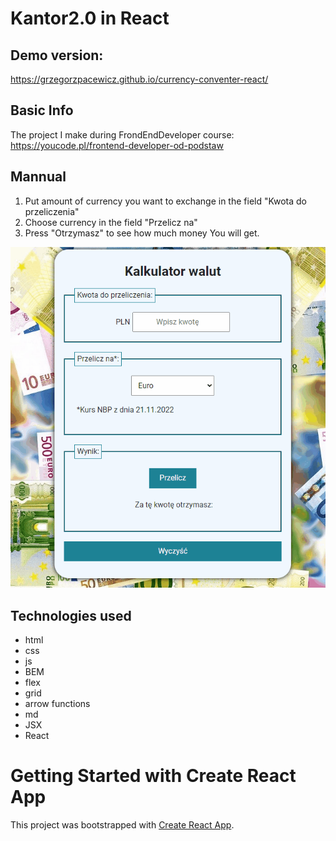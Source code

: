 # Kantor2.0 in React

## Demo version: 
https://grzegorzpacewicz.github.io/currency-conventer-react/

## Basic Info
The project I make during FrondEndDeveloper course: https://youcode.pl/frontend-developer-od-podstaw

## Mannual

1. Put amount of currency you want to exchange in the field "Kwota do przeliczenia"
2. Choose currency in the field "Przelicz na"
3. Press "Otrzymasz" to see how much money You will get.

![Demonstration](./src/images/animation.gif)

## Technologies used
- html
- css
- js
- BEM
- flex
- grid
- arrow functions
- md
- JSX
- React

# Getting Started with Create React App

This project was bootstrapped with [Create React App](https://github.com/facebook/create-react-app).
